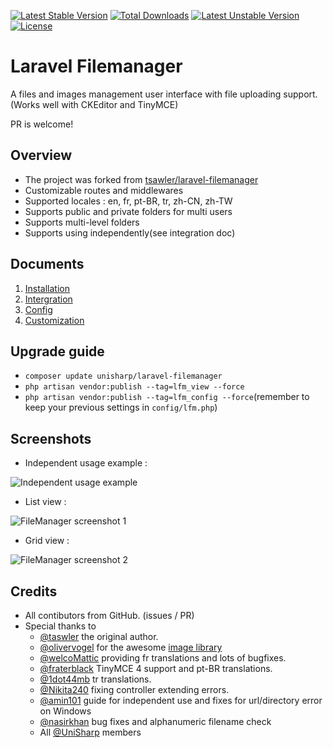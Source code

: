 [![Latest Stable Version](https://poser.pugx.org/unisharp/laravel-filemanager/v/stable)](https://packagist.org/packages/unisharp/laravel-filemanager) [![Total Downloads](https://poser.pugx.org/unisharp/laravel-filemanager/downloads)](https://packagist.org/packages/unisharp/laravel-filemanager) [![Latest Unstable Version](https://poser.pugx.org/unisharp/laravel-filemanager/v/unstable)](https://packagist.org/packages/unisharp/laravel-filemanager) [![License](https://poser.pugx.org/unisharp/laravel-filemanager/license)](https://packagist.org/packages/unisharp/laravel-filemanager)

# Laravel Filemanager

A files and images management user interface with file uploading support. (Works well with CKEditor and TinyMCE)

PR is welcome!

## Overview

 * The project was forked from [tsawler/laravel-filemanager](http://packalyst.com/packages/package/tsawler/laravel-filemanager)
 * Customizable routes and middlewares
 * Supported locales : en, fr, pt-BR, tr, zh-CN, zh-TW
 * Supports public and private folders for multi users
 * Supports multi-level folders
 * Supports using independently(see integration doc)

## Documents

  1. [Installation](https://github.com/UniSharp/laravel-filemanager/blob/master/doc/installation.md)
  1. [Intergration](https://github.com/UniSharp/laravel-filemanager/blob/master/doc/integration.md)
  1. [Config](https://github.com/UniSharp/laravel-filemanager/blob/master/doc/config.md)
  1. [Customization](https://github.com/UniSharp/laravel-filemanager/blob/master/doc/customization.md)

## Upgrade guide
  * `composer update unisharp/laravel-filemanager`
  * `php artisan vendor:publish --tag=lfm_view --force`
  * `php artisan vendor:publish --tag=lfm_config --force`(remember to keep your previous settings in `config/lfm.php`)

## Screenshots
  * Independent usage example :

![Independent usage example](http://unisharp.github.io/images/lfm01.png)

  * List view :

![FileManager screenshot 1](http://unisharp.com/img/filemanager1.png)

  * Grid view :
  
![FileManager screenshot 2](http://unisharp.com/img/filemanager2.png)

## Credits
 * All contibutors from GitHub. (issues / PR)
 * Special thanks to
   * [@taswler](https://github.com/tsawler) the original author.
   * [@olivervogel](https://github.com/olivervogel) for the awesome [image library](https://github.com/Intervention/image)
   * [@welcoMattic](https://github.com/welcoMattic) providing fr translations and lots of bugfixes.
   * [@fraterblack](https://github.com/fraterblack) TinyMCE 4 support and pt-BR translations.
   * [@1dot44mb](https://github.com/1dot44mb) tr translations.
   * [@Nikita240](https://github.com/Nikita240) fixing controller extending errors.
   * [@amin101](https://github.com/amin101) guide for independent use and fixes for url/directory error on Windows
   * [@nasirkhan](https://github.com/nasirkhan) bug fixes and alphanumeric filename check
   * All [@UniSharp](https://github.com/UniSharp) members
